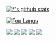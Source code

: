 [![*'s github stats](https://github-readme-stats.vercel.app/api?username=SNGYNGJIN)](https://github.com/SNGYNGJIN)

[![Top Langs](https://github-readme-stats.vercel.app/api/top-langs/?username=SNGYNGJIN)](https://github.com/SNGYNGJIN/github-readme-stats)

<img src="https://img.shields.io/badge/java-007396?style=for-the-badge&logo=java&logoColor=white"> <img src="https://img.shields.io/badge/#6DB33F?style=for-the-badge&logo=spring&logoColor=white">
<img src="https://img.shields.io/badge/oracle-F80000?style=for-the-badge&logo=oracle&logoColor=white"> <img src="https://img.shields.io/badge/mysql-4479A1?style=for-the-badge&logo=mysql&logoColor=white">
<img src="https://img.shields.io/badge/git-F05032?style=for-the-badge&logo=git&logoColor=white">
